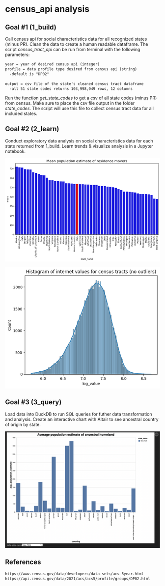 # census_api analysis

## Goal #1 (1_build)

Call census api for social characteristics data for all recognized states (minus PR). Clean the data to create a human readable dataframe. The script _census_tract_api_ can be run from terminal with the following parameters:

```
year = year of desired census api (integer)
profile = data profile type desired from census api (string)
  -default is "DP02"

output = csv file of the state's cleaned census tract dataframe
  -all 51 state codes returns 103,998,049 rows, 12 columns
```

Run the function _get_state_codes_ to get a csv of all state codes (minus PR) from census. Make sure to place the csv file output in the folder _state_codes_. The script will use this file to collect census tract data for all included states.

## Goal #2 (2_learn)
Conduct exploratory data analysis on social characteristics data for each state returned from 1_build. Learn trends & visualize analysis in a Jupyter notebook.

![Alt text](/refs/mean_internet_users.png?raw=true)

![Alt text](/refs/histogram_internet.png?raw=true)

## Goal #3 (3_query)
Load data into DuckDB to run SQL queries for futher data transformation and analysis. Create an interactive chart with Altair to see ancestral country of origin by state.

![Alt text](/refs/ny_ancestry.png?raw=true)

## References
```
https://www.census.gov/data/developers/data-sets/acs-5year.html
https://api.census.gov/data/2021/acs/acs5/profile/groups/DP02.html
```


